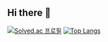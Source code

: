 ## Hi there 👋

[![Solved.ac 프로필](http://mazassumnida.wtf/api/v2/generate_badge?boj=dhqks6)](https://solved.ac/dhqks6)
﻿[![Top Langs](https://github-readme-stats.vercel.app/api/top-langs/?username=dhqks6&langs_count=5&layout=compact&theme=dark)](https://github.com/SONDONGCHAN/SONDONGCHAN)

